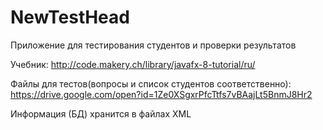 # NewTestHead
Приложение для тестирования студентов и проверки результатов

Учебник: http://code.makery.ch/library/javafx-8-tutorial/ru/

Файлы для тестов(вопросы и список студентов соответственно): https://drive.google.com/open?id=1Ze0XSgxrPfcTtfs7vBAajLt5BnmJ8Hr2

Информация (БД) хранится в файлах XML
